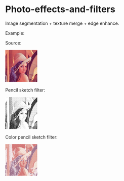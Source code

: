 # Photo-effects-and-filters

Image segmentation + texture merge + edge enhance.

Example:
  
  Source:
  
  <img src="https://github.com/HuinanJ/Photo-effects-and-filters/raw/master/Lenna.png" width="20%" height="20%">
  
  Pencil sketch filter:

  <img src="https://github.com/HuinanJ/Photo-effects-and-filters/raw/master/pencil.png" width="20%" height="20%">
  
  Color pencil sketch filter:

  <img src="https://github.com/HuinanJ/Photo-effects-and-filters/raw/master/colorPencil.png" width="20%" height="20%">
